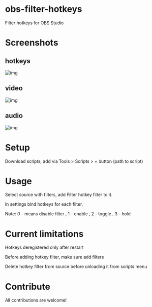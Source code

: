 # obs-filter-hotkeys
Filter hotkeys for OBS Studio 
# Screenshots
## hotkeys 
![img](https://i.imgur.com/rZAafCb.png)
## video 
![img](https://i.imgur.com/P2AnTXf.gif)
## audio
![img](https://i.imgur.com/pp7fXsK.gif)

# Setup
Download scripts, add via Tools > Scripts > + button (path to script)

# Usage
Select source with filters, add Filter hotkey filter to it.

In settings bind hotkeys for each filter.

Note: 0 - means disable filter , 1 - enable , 2 - toggle , 3 - hold

# Current limitations
Hotkeys deregistered only after restart

Before adding hotkey filter, make sure add filters

Delete hotkey filter from source before unloading it from scripts menu

# Contribute
All contributions are welcome!
